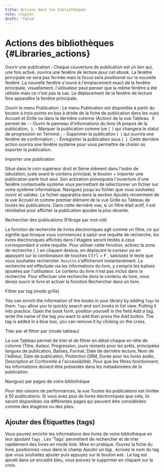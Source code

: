 ```yaml
---
title: Actions dans les bibliothèques
role: chapter
draft: 'false'
---
```


# Actions des bibliothèques {#Libraries_actions}

Ouvrir une publication : Chaque couverture de publication est un lien qui, une fois activé, ouvrira une fenêtre de lecture pour cet ebook. La fenêtre principale ne sera pas fermée mais le focus sera positionné sur la nouvelle fenêtre. La nouvelle fenêtre s'ouvre à l'emplacement exact de la fenêtre principale, visuellement, l'utilisateur peut penser que la même fenêtre a été utilisée mais ce n'est pas le cas. Le déplacement de la fenêtre de lecture fera apparaître la fenêtre principale.

Ouvrir le menu Publication : Le menu Publication est disponible à partir du bouton à trois points en bas à droite de la fiche de publication dans les vues Accueil et Grille ou dans la dernière colonne (Action) de la vue Tableau. <img src="../../resources/images/local_en/th3_library_grid_actions.png" class="icon" role="presentation" alt=""><img src="../../resources/images/local_en/th3_library_table_actions.png" class="icon" role="presentation" alt=""> Il permet de : - Ouvrir le panneau d'informations du livre (A propos de la publication, <img src="../../resources/images/icons3/info-icon.svg" class="icon" role="presentation" alt=""> ); - Marquer la publication comme lue ( <img src="../../resources/images/icons3/doubleCheck-icon.svg" class="icon" role="presentation" alt=""> ) qui changera le statut de progression en Terminé ; - Supprimer la publication ( <img src="../../resources/images/icons3/bin-icon.svg" class="icon" role="presentation" alt=""> ) qui ouvrira une fenêtre de confirmation ; - Enregistrer la publication sous ( <img src="../../resources/images/icons3/SaveAs-icon.svg" class="icon" role="presentation" alt=""> ). Cette dernière action ouvrira une fenêtre système pour vous permettre de choisir où exporter la publication.

Importer une publication

Situé dans le coin supérieur droit et 5ème élément dans l'ordre de tabulation, juste avant le contenu principal, le bouton <span class="ui_button">+ Importer une publication</span> parle tout seul. Son activation provoquera l'ouverture d'une fenêtre contextuelle système vous permettant de sélectionner un fichier sur votre système informatique. Naviguez jusqu'au fichier que vous souhaitez ouvrir et validez. Le fichier apparaîtra dans la section Ajoutés récemment de la vue Accueil et comme premier élément de la vue Grille ou Tableau de toutes les publications. Dans cette dernière vue, si un filtre était actif, il est réinitialisé pour afficher la publication ajoutée la plus récente.

Rechercher des publications (Filtrage par mot-clé)

La fonction de recherche de livres électroniques agit comme un filtre, ce qui signifie que lorsque vous commencez à saisir une requête de recherche, les livres électroniques affichés dans l'étagère seront limités à ceux correspondant à votre requête. Pour utiliser cette fonction, activez la zone de recherche ( <img src="../../resources/images/icons3/search-icon.svg" class="icon" role="presentation" alt=""> ) en cliquant dessus, en déplaçant le curseur ou en appuyant sur la combinaison de touches <kbd>Ctrl</kbd> + <kbd>F</kbd> , saisissez le texte que vous souhaitez rechercher. `Results` s'afficheront instantanément. La recherche est effectuée via les informations du livre, y compris les balises ajoutées par l'utilisateur. Le contenu du livre n'est pas inclus dans la recherche. Pour effectuer une recherche dans le contenu du livre, vous devez ouvrir le livre et activer la fonction Rechercher dans un livre.

Filtrer par tag (mode grille)

You can enrich the information of the books in your library by adding `Tags` to them. `Tags` allow you to quickly search and sort books in list view. Putting it into practice. Open the book form, position yourself in the field *Add a tag*, write the name of the tag you want to add then press the <span class="ui_button">Add</span> button. The tag is added in a blue box, you can remove it by clicking on the cross.

Trier par et filtrer par (mode tableau)

La vue Tableau permet de trier et de filtrer en détail chaque en-tête de colonne (Titre, Auteur, Progression, jours restants pour les prêts, principales langues de publication, Balises, Format, Date de dernière lecture, Nom de l'éditeur, Date de publication, Protection DRM, Durée pour les livres audio, Description et Conformité à l'accessibilité). Pour que les filtres fonctionnent, les informations doivent être présentes dans les métadonnées de la publication.

Naviguez par pages de votre bibliothèque

Pour des raisons de performances, la vue Toutes les publications est limitée à 50 publications. Si vous avez plus de livres électroniques que cela, ils seront disponibles via différentes pages qui peuvent être considérées comme des étagères ou des piles. <img src="../../resources/images/local_en/th3_library_pages.png" class="icon" role="presentation" alt="">

## Ajouter des Étiquettes (tags)

Vous pouvez enrichir les informations des livres de votre bibliothèque en leur ajoutant `Tags` . Les 'Tags' permettent de rechercher et de trier rapidement des livres en mode liste. Mise en pratique. Ouvrez la fiche du livre, positionnez-vous dans le champ *Ajouter un tag* , écrivez le nom du tag que vous souhaitez ajouter puis appuyez sur le bouton `Add` . Le tag est ajouté dans un encadré bleu, vous pouvez le supprimer en cliquant sur la croix.
